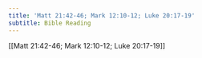 ```yaml
---
title: 'Matt 21:42-46; Mark 12:10-12; Luke 20:17-19'
subtitle: Bible Reading
---
```


[[Matt 21:42-46; Mark 12:10-12; Luke 20:17-19]]